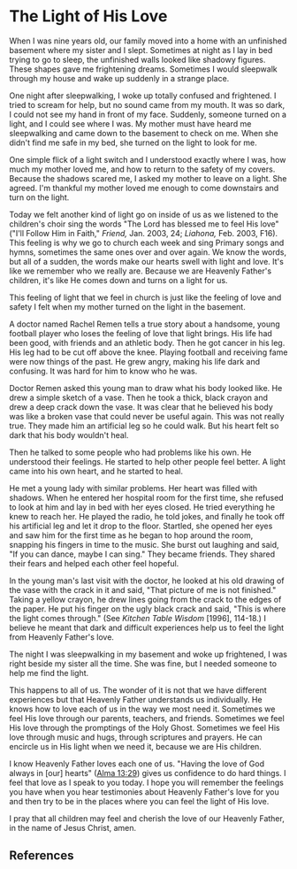 # The Light of His Love

When I was nine years old, our family moved into a home with an unfinished
basement where my sister and I slept. Sometimes at night as I lay in bed
trying to go to sleep, the unfinished walls looked like shadowy figures. These
shapes gave me frightening dreams. Sometimes I would sleepwalk through my
house and wake up suddenly in a strange place.

One night after sleepwalking, I woke up totally confused and frightened. I
tried to scream for help, but no sound came from my mouth. It was so dark, I
could not see my hand in front of my face. Suddenly, someone turned on a
light, and I could see where I was. My mother must have heard me sleepwalking
and came down to the basement to check on me. When she didn't find me safe in
my bed, she turned on the light to look for me.

One simple flick of a light switch and I understood exactly where I was, how
much my mother loved me, and how to return to the safety of my covers. Because
the shadows scared me, I asked my mother to leave on a light. She agreed. I'm
thankful my mother loved me enough to come downstairs and turn on the light.

Today we felt another kind of light go on inside of us as we listened to the
children's choir sing the words "The Lord has blessed me to feel His love"
("I'll Follow Him in Faith," _Friend,_ Jan. 2003, 24; _Liahona,_ Feb. 2003,
F16). This feeling is why we go to church each week and sing Primary songs and
hymns, sometimes the same ones over and over again. We know the words, but all
of a sudden, the words make our hearts swell with light and love. It's like we
remember who we really are. Because we are Heavenly Father's children, it's
like He comes down and turns on a light for us.

This feeling of light that we feel in church is just like the feeling of love
and safety I felt when my mother turned on the light in the basement.

A doctor named Rachel Remen tells a true story about a handsome, young
football player who loses the feeling of love that light brings. His life had
been good, with friends and an athletic body. Then he got cancer in his leg.
His leg had to be cut off above the knee. Playing football and receiving fame
were now things of the past. He grew angry, making his life dark and
confusing. It was hard for him to know who he was.

Doctor Remen asked this young man to draw what his body looked like. He drew a
simple sketch of a vase. Then he took a thick, black crayon and drew a deep
crack down the vase. It was clear that he believed his body was like a broken
vase that could never be useful again. This was not really true. They made him
an artificial leg so he could walk. But his heart felt so dark that his body
wouldn't heal.

Then he talked to some people who had problems like his own. He understood
their feelings. He started to help other people feel better. A light came into
his own heart, and he started to heal.

He met a young lady with similar problems. Her heart was filled with shadows.
When he entered her hospital room for the first time, she refused to look at
him and lay in bed with her eyes closed. He tried everything he knew to reach
her. He played the radio, he told jokes, and finally he took off his
artificial leg and let it drop to the floor. Startled, she opened her eyes and
saw him for the first time as he began to hop around the room, snapping his
fingers in time to the music. She burst out laughing and said, "If you can
dance, maybe I can sing." They became friends. They shared their fears and
helped each other feel hopeful.

In the young man's last visit with the doctor, he looked at his old drawing of
the vase with the crack in it and said, "That picture of me is not finished."
Taking a yellow crayon, he drew lines going from the crack to the edges of the
paper. He put his finger on the ugly black crack and said, "This is where the
light comes through." (See _Kitchen Table Wisdom_ [1996], 114-18.) I believe
he meant that dark and difficult experiences help us to feel the light from
Heavenly Father's love.

The night I was sleepwalking in my basement and woke up frightened, I was
right beside my sister all the time. She was fine, but I needed someone to
help me find the light.

This happens to all of us. The wonder of it is not that we have different
experiences but that Heavenly Father understands us individually. He knows how
to love each of us in the way we most need it. Sometimes we feel His love
through our parents, teachers, and friends. Sometimes we feel His love through
the promptings of the Holy Ghost. Sometimes we feel His love through music and
hugs, through scriptures and prayers. He can encircle us in His light when we
need it, because we are His children.

I know Heavenly Father loves each one of us. "Having the love of God always in
[our] hearts" ([Alma 13:29](/scriptures/bofm/alma/13.29?lang=eng#28)) gives us
confidence to do hard things. I feel that love as I speak to you today. I hope
you will remember the feelings you have when you hear testimonies about
Heavenly Father's love for you and then try to be in the places where you can
feel the light of His love.

I pray that all children may feel and cherish the love of our Heavenly Father,
in the name of Jesus Christ, amen.

## References

